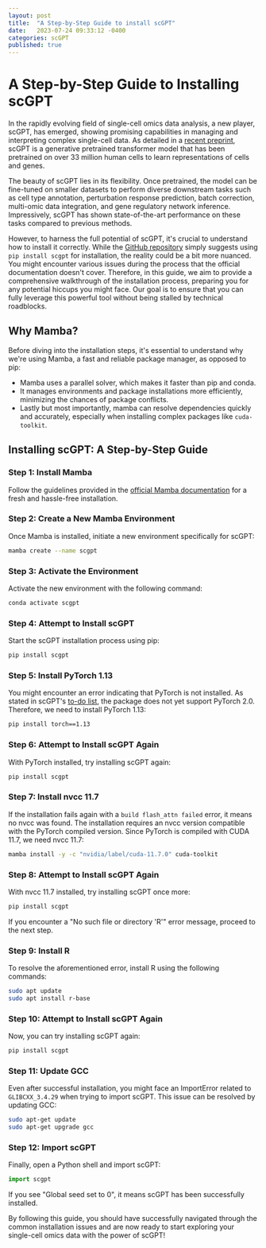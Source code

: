 ```yaml
---
layout: post
title:  "A Step-by-Step Guide to install scGPT"
date:   2023-07-24 09:33:12 -0400
categories: scGPT
published: true
---
```

# A Step-by-Step Guide to Installing scGPT

In the rapidly evolving field of single-cell omics data analysis, a new player, scGPT, has emerged, showing promising capabilities in managing and interpreting complex single-cell data. As detailed in a [recent preprint](https://www.biorxiv.org/content/10.1101/2023.04.30.538439v2), scGPT is a generative pretrained transformer model that has been pretrained on over 33 million human cells to learn representations of cells and genes.

The beauty of scGPT lies in its flexibility. Once pretrained, the model can be fine-tuned on smaller datasets to perform diverse downstream tasks such as cell type annotation, perturbation response prediction, batch correction, multi-omic data integration, and gene regulatory network inference. Impressively, scGPT has shown state-of-the-art performance on these tasks compared to previous methods.


However, to harness the full potential of scGPT, it's crucial to understand how to install it correctly. While the [GitHub repository](https://github.com/bowang-lab/scGPT) simply suggests using `pip install scgpt` for installation, the reality could be a bit more nuanced. You might encounter various issues during the process that the official documentation doesn't cover. Therefore, in this guide, we aim to provide a comprehensive walkthrough of the installation process, preparing you for any potential hiccups you might face. Our goal is to ensure that you can fully leverage this powerful tool without being stalled by technical roadblocks.

## Why Mamba?

Before diving into the installation steps, it's essential to understand why we're using Mamba, a fast and reliable package manager, as opposed to pip:

- Mamba uses a parallel solver, which makes it faster than pip and conda.
- It manages environments and package installations more efficiently, minimizing the chances of package conflicts.
- Lastly but most importantly, mamba can resolve dependencies quickly and accurately, especially when installing complex packages like `cuda-toolkit`.

## Installing scGPT: A Step-by-Step Guide

### Step 1: Install Mamba

Follow the guidelines provided in the [official Mamba documentation](https://mamba.readthedocs.io/en/latest/installation.html) for a fresh and hassle-free installation.

### Step 2: Create a New Mamba Environment

Once Mamba is installed, initiate a new environment specifically for scGPT:

```bash
mamba create --name scgpt
```

### Step 3: Activate the Environment

Activate the new environment with the following command:

```bash
conda activate scgpt
```

### Step 4: Attempt to Install scGPT

Start the scGPT installation process using pip:

```bash
pip install scgpt
```

### Step 5: Install PyTorch 1.13

You might encounter an error indicating that PyTorch is not installed. As stated in scGPT's [to-do list](https://github.com/bowang-lab/scGPT#to-do-list), the package does not yet support PyTorch 2.0. Therefore, we need to install PyTorch 1.13:

```bash
pip install torch==1.13
```

### Step 6: Attempt to Install scGPT Again

With PyTorch installed, try installing scGPT again:

```bash
pip install scgpt
```

### Step 7: Install nvcc 11.7

If the installation fails again with a `build flash_attn failed` error, it means no nvcc was found. The installation requires an nvcc version compatible with the PyTorch compiled version. Since PyTorch is compiled with CUDA 11.7, we need nvcc 11.7:

```bash
mamba install -y -c "nvidia/label/cuda-11.7.0" cuda-toolkit
```

### Step 8: Attempt to Install scGPT Again

With nvcc 11.7 installed, try installing scGPT once more:

```bash
pip install scgpt
```

If you encounter a "No such file or directory 'R'" error message, proceed to the next step.

### Step 9: Install R

To resolve the aforementioned error, install R using the following commands:

```bash
sudo apt update
sudo apt install r-base
```

### Step 10: Attempt to Install scGPT Again

Now, you can try installing scGPT again:

```bash
pip install scgpt
```

### Step 11: Update GCC

Even after successful installation, you might face an ImportError related to `GLIBCXX_3.4.29` when trying to import scGPT. This issue can be resolved by updating GCC:

```bash
sudo apt-get update
sudo apt-get upgrade gcc
```

### Step 12: Import scGPT

Finally, open a Python shell and import scGPT:

```python
import scgpt
```

If you see "Global seed set to 0", it means scGPT has been successfully installed.

By following this guide, you should have successfully navigated through the common installation issues and are now ready to start exploring your single-cell omics data with the power of scGPT!
